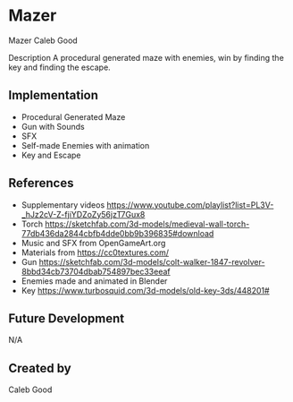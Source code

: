 # Mazer
Mazer
Caleb Good

Description
A procedural generated maze with enemies, win by finding the key and finding the escape.

## Implementation
- Procedural Generated Maze 
- Gun with Sounds
- SFX
- Self-made Enemies with animation
- Key and Escape

## References
- Supplementary videos https://www.youtube.com/playlist?list=PL3V-_hJz2cV-Z-fjiYDZoZy56jzT7Gux8
- Torch https://sketchfab.com/3d-models/medieval-wall-torch-77db436da2844cbfb4dde0bb9b396835#download
- Music and SFX from OpenGameArt.org
- Materials from https://cc0textures.com/
- Gun https://sketchfab.com/3d-models/colt-walker-1847-revolver-8bbd34cb73704dbab754897bec33eeaf
- Enemies made and animated in Blender
- Key https://www.turbosquid.com/3d-models/old-key-3ds/448201#

## Future Development
N/A
## Created by
Caleb Good
